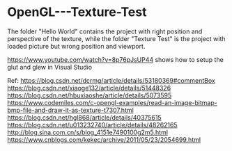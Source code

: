 # OpenGL---Texture-Test

The folder "Hello World" contains the project with right position and perspective of the texture, while the folder "Texture Test" is the project with loaded picture but wrong position and viewport.


https://www.youtube.com/watch?v=8p76pJsUP44  shows how to setup the glut and glew in Visual Studio


Ref:  https://blog.csdn.net/dcrmg/article/details/53180369#commentBox
      https://blog.csdn.net/xiaoge132/article/details/51448326
      https://blog.csdn.net/hbuxiaoshe/article/details/5073595
      https://www.codemiles.com/c-opengl-examples/read-an-image-bitmap-bmp-file-and-draw-it-as-texture-t7307.html
      https://blog.csdn.net/hgl868/article/details/40375615
      https://blog.csdn.net/u013232740/article/details/48262165
      http://blog.sina.com.cn/s/blog_4151e7490100g2m5.html
      https://www.cnblogs.com/kekec/archive/2011/05/23/2054699.html
